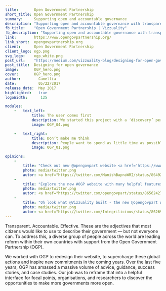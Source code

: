 ```yaml
---
title:       Open Government Partnership
short_title: Open Government Partnership
summary:     Supporting open and accountable governance
description: "Supporting open and accountable governance with transparent access to practical guidance"
fb_title:    "Open Government Partnership | Vizzuality"
fb_description: "Supporting open and accountable governance with transparent access to practical guidance"
link:        https://www.opengovpartnership.org/
link_short:  opengovpartnership.org
client:      Open Government Partnership
client_logo: ogp.png
svg_logo:    ogp_white.png
post_url:    "https://medium.com/vizzuality-blog/designing-for-open-governance-3209d89e418a"
post_title:  Designing for open governance
image:       OGP_hero.png
cover:       OGP_hero.png
author:        Camellia
date:          05/22/2017
release_date:  May 2017           
highlighted:   true
logoWidth:      125

modules:
    -   text_left:
            title: The user comes first
            description: We started this project with a ‘discovery’ period, diving deep into the world of OGP and the various stakeholders working on open governance. Every decision we made during the website redesign was informed by our conversations and user testing with the people that are catalysing change in their countries. We learnt that they want great stories about what other people are achieving, the commitments each country has made, and simple how-to guides. With that knowledge, we recommended a new site structure and a focus on creating content based around those three themes.
            image: OGP_04.png

    -   text_right:
            title: Don’t make me think
            description: People want to spend as little time as possible searching for the information they need. If there’s too much to wade through, people will get frustrated and give up. Our solution for the OGP website involved a streamlined menu with straightforward titles that people can understand, and a reorganisation of the content that groups related resources together in one place. Our user research also revealed that by far, the most popular way to view what information is available was with the existing map. So, we took this as the perfect opportunity to add additional layers of detail to the map that can spur on serendipitous discovery of new insights.  
            image: OGP_01.png

opinions:
    -
        title: "Check out new @opengovpart website <a href='https://www.opengovpartnership.org/'>opengovpartnership.org</a> - making it easier than ever to tell stories of #opengovernment around the world"
        photo: media/twitter.png
        autor: <a href="https://twitter.com/ManishBapnaWRI/status/864927701173501954">Manish Bapna</a>
    -
        title: "Explore the new #OGP website with many helpful features to help you stay involved in the world of #opengov! <a href='https://www.opengovpartnership.org/'>opengovpartnership.org</a>"
        photo: media/twitter.png
        autor: <a href="https://twitter.com/opengovpart/status/865624279429267456">Open Gov Partnership</a> 
    -
        title: "Oh look what @Vizzuality built - the new @opengovpart website: <a href='https://www.opengovpartnership.org/'>opengovpartnership.org</a>"
        photo: media/twitter.png
        autor: <a href="https://twitter.com/Integrilicious/status/862698655454724098">Nathaniel Heller</a> 
---
```

Transparent. Accountable. Effective. These are the adjectives that most citizens would like to use to describe their government — but not everyone can. To address this, a diverse group of people across the world are leading reform within their own countries with support from the Open Government Partnership (OGP). 

We worked with OGP to redesign their website, to supercharge these global actions and inspire new commitments in the coming years. Over the last five years, OGP has amassed a massive volume of advice, guidance, success stories, and case studies. Our job was to reframe that into a helpful interface for focal points, organisations, and researchers to discover the opportunities to make more governments more open. 

